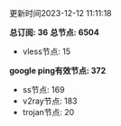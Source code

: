 更新时间2023-12-12 11:11:18

**总订阅: 36**
**总节点: 6504**
- vless节点: 15

**google ping有效节点: 372**
- ss节点: 169
- v2ray节点: 183
- trojan节点: 20
